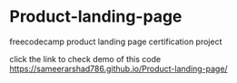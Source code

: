 # Product-landing-page
freecodecamp product landing page certification project

click the link to check demo of this code https://sameerarshad786.github.io/Product-landing-page/
